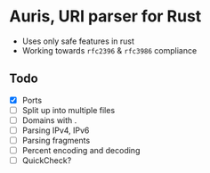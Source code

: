# Auris, URI parser for Rust

- Uses only safe features in rust
- Working towards `rfc2396` & `rfc3986` compliance

## Todo

- [x] Ports
- [ ] Split up into multiple files
- [ ] Domains with .
- [ ] Parsing IPv4, IPv6
- [ ] Parsing fragments
- [ ] Percent encoding and decoding
- [ ] QuickCheck?
